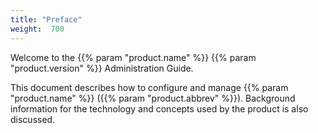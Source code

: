 ```yaml
---
title: "Preface"
weight:  700
---
```

<!-- DISCLAIMER: This file is based on the syslog-ng Open Source Edition documentation https://github.com/balabit/syslog-ng-ose-guides/commit/2f4a52ee61d1ea9ad27cb4f3168b95408fddfdf2 and is used under the terms of The syslog-ng Open Source Edition Documentation License. The file has been modified by Axoflow. -->

Welcome to the {{% param "product.name" %}} {{% param "product.version" %}} Administration Guide.

This document describes how to configure and manage {{% param "product.name" %}} ({{% param "product.abbrev" %}}). Background information for the technology and concepts used by the product is also discussed.
